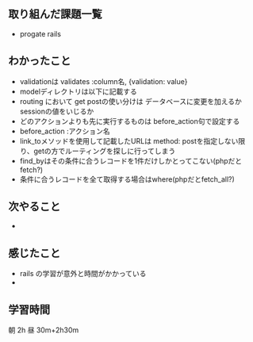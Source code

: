 ## 取り組んだ課題一覧
- progate rails
## わかったこと
- validationは validates :column名, {validation: value}
- modelディレクトリは以下に記載する
- routing において get postの使い分けは データベースに変更を加えるかsessionの値をいじるか
- どのアクションよりも先に実行するものは before_action句で設定する
- before_action :アクション名
- link_toメソッドを使用して記載したURLは method: postを指定しない限り、getの方でルーティングを探しに行ってしまう
- find_byはその条件に合うレコードを1件だけしかとってこない(phpだとfetch?)
- 条件に合うレコードを全て取得する場合はwhere(phpだとfetch_all?)


## 次やること
-
## 感じたこと
- rails の学習が意外と時間がかかっている
- 
## 学習時間
朝  2h 昼 30m+2h30m
